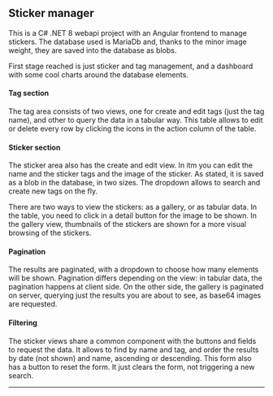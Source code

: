 ## Sticker manager

This is a C# .NET 8 webapi project with an Angular frontend to manage stickers. The database used is MariaDb and, thanks to the minor image weight, they are saved into the database as blobs.

First stage reached is just sticker and tag management, and a dashboard with some cool charts around the database elements.

#### Tag section

The tag area consists of two views, one for create and edit tags (just the tag name), and other to query the data in a tabular way. This table allows to edit or delete every row by clicking the icons in the action column of the table.

#### Sticker section

The sticker area also has the create and edit view. In itm you can edit the name and the sticker tags and the image of the sticker. As stated, it is saved as a blob in the database, in two sizes. The dropdown allows to search and create new tags on the fly.

There are two ways to view the stickers: as a gallery, or as tabular data. In the table, you need to click in a detail button for the image to be shown. In the gallery view, thumbnails of the stickers are shown for a more visual browsing of the stickers.

#### Pagination

The results are paginated, with a dropdown to choose how many elements will be shown. Pagination differs depending on the view: in tabular data, the pagination happens at client side. On the other side, the gallery is paginated on server, querying just the results you are about to see, as base64 images are requested.

#### Filtering

The sticker views share a common component with the buttons and fields to request the data. It allows to find by name and tag, and order the results by date (not shown) and name, ascending or descending. This form also has a button to reset the form. It just clears the form, not triggering a new search.

---
